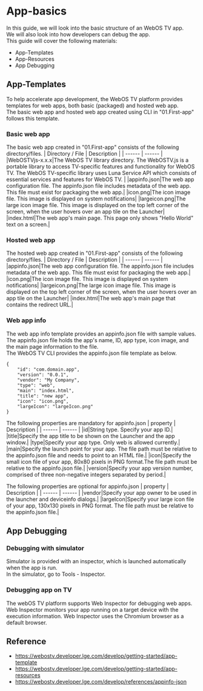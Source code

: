 # App-basics
In this guide, we will look into the basic structure of an WebOS TV app.<br/>
We will also look into how developers can debug the app.<br/>
This guide will cover the following materials:
* App-Templates
* App-Resources
* App Debugging

## App-Templates
To help accelerate app development, the WebOS TV platform provides templates for web apps, both basic (packaged) and hosted web app.<br/>
The basic web app and hosted web app created using CLI in "01.First-app" follows this template.

### Basic web app
The basic web app created in "01.First-app" consists of the following directory/files.
| Directory / File | Description |
| ------ | ------ |
|WebOSTVjs-x.x.x|The WebOS TV library directory. The WebOSTV.js is a portable library to access TV-specific features and functionality for WebOS TV. The WebOS TV-specific library uses Luna Service API which consists of essential services and features for WebOS TV. |
|appinfo.json|The web app configuration file. The appinfo.json file includes metadata of the web app. This file must exist for packaging the web app.|
|icon.png|The icon image file. This image is displayed on system notifications|
|largeicon.png|The large icon image file. This image is displayed on the top left corner of the screen, when the user hovers over an app tile on the Launcher|
|index.html|The web app's main page. This page only shows "Hello World" text on a screen.|

### Hosted web app
The hosted web app created in "01.First-app" consists of the following directory/files.
| Directory / File | Description |
| ------ | ------ |
|appinfo.json|The web app configuration file. The appinfo.json file includes metadata of the web app. This file must exist for packaging the web app.|
|icon.png|The icon image file. This image is displayed on system notifications|
|largeicon.png|The large icon image file. This image is displayed on the top left corner of the screen, when the user hovers over an app tile on the Launcher|
|index.html|The web app's main page that contains the redirect URL.|

### Web app info
The web app info template provides an appinfo.json file with sample values. The appinfo.json file holds the app's name, ID, app type, icon image, and the main page information to the file.<br/>
The WebOS TV CLI provides the appinfo.json file template as below.

    {
        "id": "com.domain.app",
        "version": "0.0.1",
        "vendor": "My Company",
        "type": "web",
        "main": "index.html",
        "title": "new app",
        "icon": "icon.png",
        "largeIcon": "largeIcon.png"
    }
The following properties are mandatory for appinfo.json
| property | Description |
| ------ | ------ |
|id|String type. Specify your app ID.|
|title|Specify the app title to be shown on the Launcher and the app window.|
|type|Specify your app type. Only web is allowed currently.|
|main|Specify the launch point for your app. The file path must be relative to the appinfo.json file and needs to point to an HTML file.|
|icon|Specify the small icon file of your app, 80x80 pixels in PNG format.The file path must be relative to the appinfo.json file.|
|version|Specify your app version number, comprised of three non-negative integers separated by period.|

The following properties are optional for appinfo.json
| property | Description |
| ------ | ------ |
|vendor|Specify your app owner to be used in the launcher and deviceinfo dialogs.|
|largeIcon|Specify your large icon file of your app, 130x130 pixels in PNG format. The file path must be relative to the appinfo.json file.|

## App Debugging
### Debugging with simulator
Simulator is provided with an inspector, which is launched automatically when the app is run.
<br/>In the simulator, go to Tools - Inspector.
### Debugging app on TV
The webOS TV platform supports Web Inspector for debugging web apps. Web Inspector monitors your app running on a target device with the execution information. Web Inspector uses the Chromium browser as a default browser.

## Reference
* https://webostv.developer.lge.com/develop/getting-started/app-template
* https://webostv.developer.lge.com/develop/getting-started/app-resources
* https://webostv.developer.lge.com/develop/references/appinfo-json
